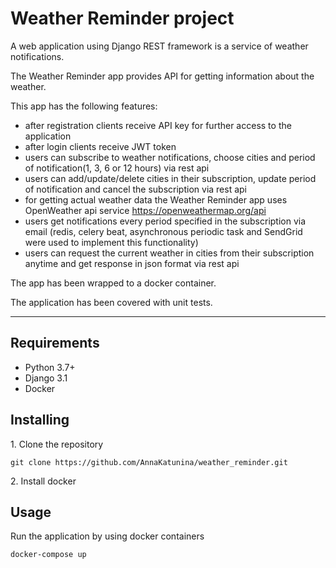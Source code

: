 # Weather Reminder project

A web application using Django REST framework is a service of weather notifications.

The Weather Reminder app provides API for getting information about the weather. 

This app has the following features:

- after registration clients receive API key for further access to the application
- after login clients receive JWT token
- users can subscribe to weather notifications, choose cities and period of notification(1, 3, 6 or 12 hours) via rest api
- users can add/update/delete cities in their subscription, update period of notification and cancel the subscription via rest api
- for getting actual weather data the Weather Reminder app uses OpenWeather api service https://openweathermap.org/api
- users get notifications every period specified in the subscription via email (redis, celery beat, asynchronous periodic task and SendGrid were used to implement this functionality)
- users can request the current weather in cities from their subscription anytime and get response in json format via rest api


The app has been wrapped to a docker container.

The application has been covered with unit tests.

____
## Requirements

- Python 3.7+
- Django 3.1
- Docker

## Installing

1\. Clone the repository
```
git clone https://github.com/AnnaKatunina/weather_reminder.git
```
2\. Install docker


## Usage

Run the application by using docker containers
```
docker-compose up
```